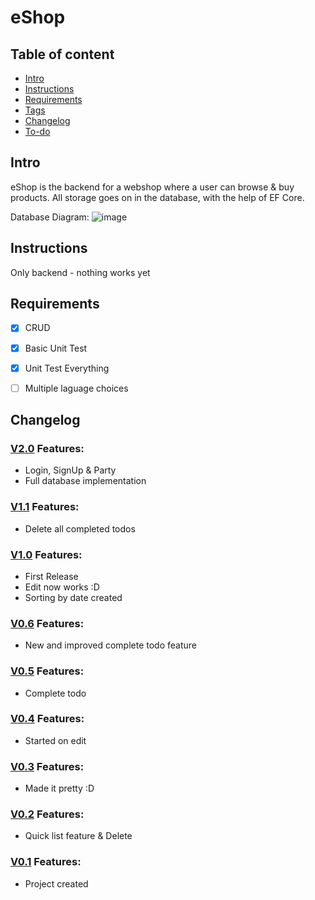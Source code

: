 # eShop

## Table of content
* [Intro](#Intro)
* [Instructions](#Instructions)
* [Requirements](#Requirements)
* [Tags](#Tags)
* [Changelog](#Changelog)
* [To-do](#To-do)


## Intro
eShop is the backend for a webshop where  a user can browse & buy products.
All storage goes on in the database, with the help of EF Core.

Database Diagram:
![image](https://user-images.githubusercontent.com/96051505/229043200-ab418177-1d51-44fe-ab84-d05eb3f42478.png)


## Instructions 
Only backend - nothing works yet 

## Requirements

* [x] CRUD
* [x] Basic Unit Test
* [x] Unit Test Everything
* [ ] Multiple laguage choices
 


## Changelog

### [V2.0](https://github.com/Kevin-Vetter/eShop/releases/tag/V2.0) Features:
* Login, SignUp & Party 
* Full database implementation

### [V1.1](https://github.com/Kevin-Vetter/eShop/releases/tag/V1.1) Features:
* Delete all completed todos

### [V1.0](https://github.com/Kevin-Vetter/eShop/releases/tag/V1.0) Features:
* First Release
* Edit now works :D
* Sorting by date created

### [V0.6](https://github.com/Kevin-Vetter/eShop/releases/tag/V0.6) Features:
* New and improved complete todo feature

### [V0.5](https://github.com/Kevin-Vetter/eShop/releases/tag/V0.5) Features:
* Complete todo 

### [V0.4](https://github.com/Kevin-Vetter/eShop/releases/tag/V0.4) Features:
* Started on edit

### [V0.3](https://github.com/Kevin-Vetter/eShop/releases/tag/V.3) Features:
* Made it pretty :D

### [V0.2](https://github.com/Kevin-Vetter/eShop/releases/tag/V0.2) Features:
* Quick list feature & Delete

### [V0.1](https://github.com/Kevin-Vetter/eShop/releases/tag/V0.1) Features:
* Project created

